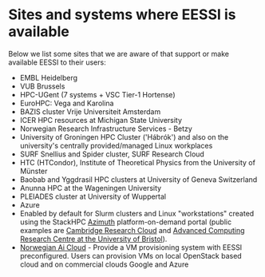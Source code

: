 # Sites and systems where EESSI is available

Below we list some sites that we are aware of that support or make available EESSI to their users:

* EMBL Heidelberg
* VUB Brussels
* HPC-UGent (7 systems + VSC Tier-1 Hortense)
* EuroHPC: Vega and Karolina
* BAZIS cluster Vrije Universiteit Amsterdam
* ICER HPC resources at Michigan State University
* Norwegian Research Infrastructure Services - Betzy
* University of Groningen HPC Cluster ('Hábrók') and also on the university's centrally provided/managed Linux workplaces
* SURF Snellius and Spider cluster, SURF Research Cloud
* HTC (HTCondor), Institute of Theoretical Physics from the University of Münster
* Baobab and Yggdrasil HPC clusters at University of Geneva Switzerland
* Anunna HPC at the Wageningen University
* PLEIADES cluster at University of Wuppertal
* Azure
* Enabled by default for Slurm clusters and Linux "workstations" created using the StackHPC [Azimuth](https://github.com/stackhpc/azimuth) platform-on-demand portal (public examples are [Cambridge Research Cloud](https://www.hpc.cam.ac.uk/cambridge-research-cloud) and [Advanced Computing Research Centre at the University of Bristol](https://github.com/ACRC/dl-azimuth-config/tree/main)).
* [Norwegian Ai Cloud](https://www.naic.no/) - Provide a VM provisioning system with EESSI preconfigured. Users can provision VMs on local OpenStack based cloud and on commercial clouds Google and Azure
